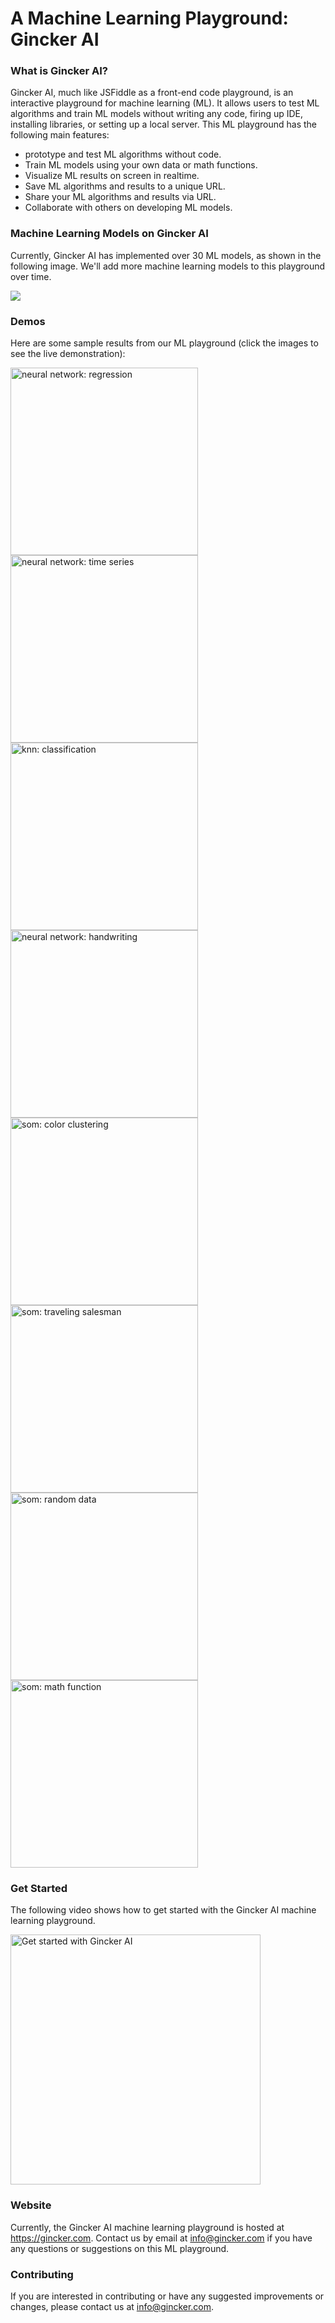 # A Machine Learning Playground: Gincker AI


### What is Gincker AI?

Gincker AI, much like JSFiddle as a front-end code playground, is an interactive playground for machine learning (ML). It allows users to 
test ML algorithms and train ML models without writing any code, firing up IDE, installing libraries, or setting up a local server. This ML
playground has the following main features:

- prototype and test ML algorithms without code.
- Train ML models using your own data or math functions.
- Visualize ML results on screen in realtime.
- Save ML algorithms and results to a unique URL.
- Share your ML algorithms and results via URL.
- Collaborate with others on developing ML models.

### Machine Learning Models on Gincker AI

Currently, Gincker AI has implemented over 30 ML models, as shown in the following image. We'll add more machine learning models to this playground over time.

<img src="https://gincker.com/images/ai/gincker-ai.png">

### Demos

Here are some sample results from our ML playground (click the images to see the live demonstration):

[<img src="https://gincker.com/images/ai/nn-regr.png" width="300" width="300" title="neural network: regression">](https://gincker.com/AI/neural-network-regression-levenberg-marquardt)
[<img src="https://gincker.com/images/ai/nn-timeseries.png" width="300" width="300" title="neural network: time series">](https://gincker.com/AI/neural-network-time-series-levenberg-marquardt#O3i2FtBKcU)
[<img src="https://gincker.com/images/ai/knn-class.png" width="300" width="300" title="knn: classification">](https://gincker.com/AI/k-nearest-neighbor)
[<img src="https://gincker.com/images/ai/nn-handwriting.png" width="300" width="300" title="neural network: handwriting">](https://gincker.com/AI/convolutional-neural-network)
[<img src="https://gincker.com/images/ai/som-color.png" width="300" width="300" title="som: color clustering">](https://gincker.com/AI/neural-network-kohonen-color-map)
[<img src="https://gincker.com/images/ai/som-salesman.png" width="300" width="300" title="som: traveling salesman">](https://gincker.com/AI/neural-network-traveling-salesman)
[<img src="https://gincker.com/images/ai/som-random.png" width="300" width="300" title="som: random data">](https://gincker.com/AI/neural-network-kohonen-self-organizing-map)
[<img src="https://gincker.com/images/ai/som-function.png" width="300" width="300" title="som: math function">](https://gincker.com/AI/neural-network-self-organizing-map-function)

### Get Started 

The following video shows how to get started with the Gincker AI machine learning playground.

[<img src="https://gincker.com/images/ai/youtube.png" width="400" width="300" title="Get started with Gincker AI">](https://www.youtube.com/watch?v=ePJCbmpn4QI)


### Website

Currently, the Gincker AI machine learning playground is hosted at https://gincker.com. Contact us by email at <a href="mailto:info@gincker.com">info@gincker.com</a> if you have any questions or
suggestions on this ML playground.

### Contributing

If you are interested in contributing or have any suggested improvements or changes, please contact us at <a href="mailto:info@gincker.com">info@gincker.com</a>.
